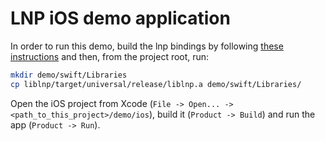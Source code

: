 # LNP iOS demo application

In order to run this demo, build the lnp bindings by following
[these instructions](/bindings/swift) and then, from the project root, run:

```bash
mkdir demo/swift/Libraries
cp liblnp/target/universal/release/liblnp.a demo/swift/Libraries/
```

Open the iOS project from Xcode
(`File -> Open... -> <path_to_this_project>/demo/ios`),
build it (`Product -> Build`) and
run the app (`Product -> Run`).
